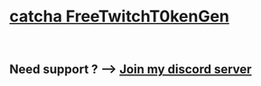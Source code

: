 <h1><a href="https://github.com/catcha8">catcha FreeTwitchT0kenGen</a></h1>
<br>
<h2>Need support ?  --> <a href="https://discord.gg/RdVX95ysyA">Join my discord server</a></h2>
